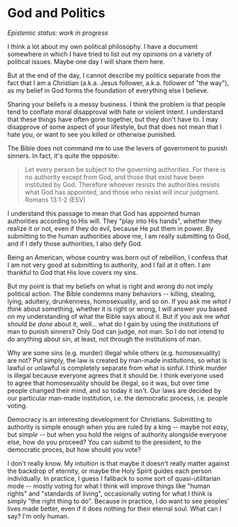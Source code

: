 # God and Politics

*Epistemic status: work in progress*

I think a lot about my own political philosophy. I have a document somewhere in which I have tried to list out my opinions on a variety of political issues. Maybe one day I will share them here.

But at the end of the day, I cannot describe my politics separate from the fact that I am a Christian (a.k.a. Jesus follower, a.k.a. follower of "the way"), as my belief in God forms the foundation of everything else I believe.

Sharing your beliefs is a messy business. I think the problem is that people tend to conflate moral disapproval with hate or violent intent. I understand that these things have often gone together, but they don't have to. I may disapprove of some aspect of your lifestyle, but that does not mean that I hate you, or want to see you killed or otherwise punished.

The Bible does not command me to use the levers of government to punish sinners. In fact, it's quite the opposite:

> Let every person be subject to the governing authorities. For there is no authority except from God, and those that exist have been instituted by God. Therefore whoever resists the authorities resists what God has appointed, and those who resist will incur judgment.
> Romans 13:1-2 (ESV)

I understand this passage to mean that God has appointed human authorities according to His will. They "play into His hands", whether they realize it or not, even if they do evil, because He put them in power. By submitting to the human authorities above me, I am really submitting to God, and if I defy those authorities, I also defy God.

Being an American, whose country was born out of rebellion, I confess that I am not very good at submitting to authority, and I fail at it often. I am thankful to God that His love covers my sins.

But my point is that my beliefs on what is right and wrong do not imply political action. The Bible condemns many behaviors -- killing, stealing, lying, adultery, drunkenness, homosexuality, and so on. If you ask me *what I think* about something, whether it is right or wrong, I will answer you based on my understanding of what the Bible says about it. But if you ask me *what should be done* about it, well... what do I gain by using the institutions of man to punish sinners? Only God can judge, not man. So I do not intend to do anything about sin, at least, not through the institutions of man.

Why are some sins (e.g. murder) illegal while others (e.g. homosexuality) are not? Put simply, the law is created by man-made institutions, so what is lawful or unlawful is completely separate from what is sinful. I think murder is illegal because everyone agrees that it should be. I think everyone used to agree that homosexuality should be illegal, so it was, but over time people changed their mind, and so today it isn't. Our laws are decided by our particular man-made institution, i.e. the democratic process, i.e. people voting.

Democracy is an interesting development for Christians. Submitting to authority is simple enough when you are ruled by a king -- maybe not *easy*, but *simple* -- but when you hold the reigns of authority alongside everyone else, how do you proceed? You can submit to the president, to the democratic proces, but how should you vote?

I don't really know. My intuition is that maybe it doesn't really matter against the backdrop of eternity, or maybe the Holy Spirit guides each person individually. In practice, I guess I fallback to some sort of quasi-utilitarian mode -- mostly voting for what I think will improve things like "human rights" and "standards of living", occasionally voting for what I think is simply "the right thing to do". Because in practice, I do want to see peoples' lives made better, even if it does nothing for their eternal soul. What can I say? I'm only human.
